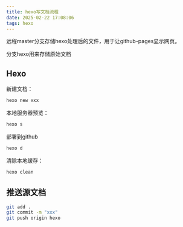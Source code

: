 ```yaml
---
title: hexo写文档流程
date: 2025-02-22 17:08:06
tags: hexo
---
```


远程master分支存储hexo处理后的文件，用于让github-pages显示网页。

分支hexo用来存储原始文档



## Hexo

新建文档：

```bash
hexo new xxx
```

本地服务器预览：

```bash
hexo s
```

部署到github

```bash
hexo d
```

清除本地缓存：

```bash
hexo clean
```



## 推送源文档

```bash
git add .
git commit -m "xxx"
git push origin hexo
```

